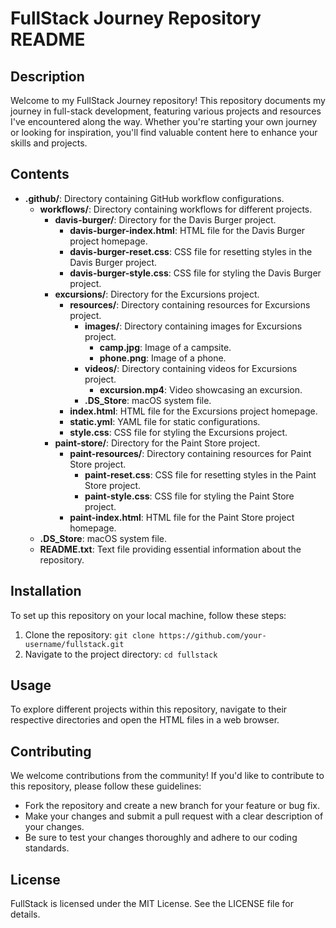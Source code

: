# FullStack Journey Repository README

## Description
Welcome to my FullStack Journey repository! This repository documents my journey in full-stack development, featuring various projects and resources I've encountered along the way. Whether you're starting your own journey or looking for inspiration, you'll find valuable content here to enhance your skills and projects.

## Contents
- **.github/**: Directory containing GitHub workflow configurations.
  - **workflows/**: Directory containing workflows for different projects.
    - **davis-burger/**: Directory for the Davis Burger project.
      - **davis-burger-index.html**: HTML file for the Davis Burger project homepage.
      - **davis-burger-reset.css**: CSS file for resetting styles in the Davis Burger project.
      - **davis-burger-style.css**: CSS file for styling the Davis Burger project.
    - **excursions/**: Directory for the Excursions project.
      - **resources/**: Directory containing resources for Excursions project.
        - **images/**: Directory containing images for Excursions project.
          - **camp.jpg**: Image of a campsite.
          - **phone.png**: Image of a phone.
        - **videos/**: Directory containing videos for Excursions project.
          - **excursion.mp4**: Video showcasing an excursion.
        - **.DS_Store**: macOS system file.
      - **index.html**: HTML file for the Excursions project homepage.
      - **static.yml**: YAML file for static configurations.
      - **style.css**: CSS file for styling the Excursions project.
    - **paint-store/**: Directory for the Paint Store project.
      - **paint-resources/**: Directory containing resources for Paint Store project.
        - **paint-reset.css**: CSS file for resetting styles in the Paint Store project.
        - **paint-style.css**: CSS file for styling the Paint Store project.
      - **paint-index.html**: HTML file for the Paint Store project homepage.
  - **.DS_Store**: macOS system file.
  - **README.txt**: Text file providing essential information about the repository.

## Installation
To set up this repository on your local machine, follow these steps:
1. Clone the repository: `git clone https://github.com/your-username/fullstack.git`
2. Navigate to the project directory: `cd fullstack`

## Usage
To explore different projects within this repository, navigate to their respective directories and open the HTML files in a web browser.

## Contributing
We welcome contributions from the community! If you'd like to contribute to this repository, please follow these guidelines:
- Fork the repository and create a new branch for your feature or bug fix.
- Make your changes and submit a pull request with a clear description of your changes.
- Be sure to test your changes thoroughly and adhere to our coding standards.

## License
FullStack is licensed under the MIT License. See the LICENSE file for details.

